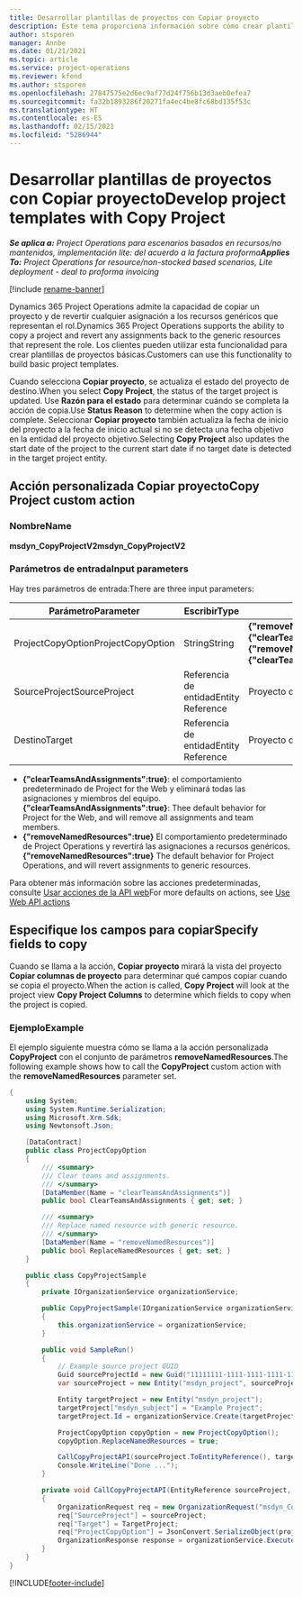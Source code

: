 ```yaml
---
title: Desarrollar plantillas de proyectos con Copiar proyecto
description: Este tema proporciona información sobre cómo crear plantillas de proyecto mediante la acción personalizada Copiar proyecto.
author: stsporen
manager: Annbe
ms.date: 01/21/2021
ms.topic: article
ms.service: project-operations
ms.reviewer: kfend
ms.author: stsporen
ms.openlocfilehash: 27847575e2d6ec9af77d24f756b13d3aeb0efea7
ms.sourcegitcommit: fa32b1893286f20271fa4ec4be8fc68bd135f53c
ms.translationtype: HT
ms.contentlocale: es-ES
ms.lasthandoff: 02/15/2021
ms.locfileid: "5286944"
---
```

# <a name="develop-project-templates-with-copy-project"></a><span data-ttu-id="fc919-103">Desarrollar plantillas de proyectos con Copiar proyecto</span><span class="sxs-lookup"><span data-stu-id="fc919-103">Develop project templates with Copy Project</span></span>

<span data-ttu-id="fc919-104">_**Se aplica a:** Project Operations para escenarios basados en recursos/no mantenidos, implementación lite: del acuerdo a la factura proforma_</span><span class="sxs-lookup"><span data-stu-id="fc919-104">_**Applies To:** Project Operations for resource/non-stocked based scenarios, Lite deployment - deal to proforma invoicing_</span></span>

[!include [rename-banner](~/includes/cc-data-platform-banner.md)]

<span data-ttu-id="fc919-105">Dynamics 365 Project Operations admite la capacidad de copiar un proyecto y de revertir cualquier asignación a los recursos genéricos que representan el rol.</span><span class="sxs-lookup"><span data-stu-id="fc919-105">Dynamics 365 Project Operations supports the ability to copy a project and revert any assignments back to the generic resources that represent the role.</span></span> <span data-ttu-id="fc919-106">Los clientes pueden utilizar esta funcionalidad para crear plantillas de proyectos básicas.</span><span class="sxs-lookup"><span data-stu-id="fc919-106">Customers can use this functionality to build basic project templates.</span></span>

<span data-ttu-id="fc919-107">Cuando selecciona **Copiar proyecto**, se actualiza el estado del proyecto de destino.</span><span class="sxs-lookup"><span data-stu-id="fc919-107">When you select **Copy Project**, the status of the target project is updated.</span></span> <span data-ttu-id="fc919-108">Use **Razón para el estado** para determinar cuándo se completa la acción de copia.</span><span class="sxs-lookup"><span data-stu-id="fc919-108">Use **Status Reason** to determine when the copy action is complete.</span></span> <span data-ttu-id="fc919-109">Seleccionar **Copiar proyecto** también actualiza la fecha de inicio del proyecto a la fecha de inicio actual si no se detecta una fecha objetivo en la entidad del proyecto objetivo.</span><span class="sxs-lookup"><span data-stu-id="fc919-109">Selecting **Copy Project** also updates the start date of the project to the current start date if no target date is detected in the target project entity.</span></span>

## <a name="copy-project-custom-action"></a><span data-ttu-id="fc919-110">Acción personalizada Copiar proyecto</span><span class="sxs-lookup"><span data-stu-id="fc919-110">Copy Project custom action</span></span> 

### <a name="name"></a><span data-ttu-id="fc919-111">Nombre</span><span class="sxs-lookup"><span data-stu-id="fc919-111">Name</span></span> 

<span data-ttu-id="fc919-112">**msdyn_CopyProjectV2**</span><span class="sxs-lookup"><span data-stu-id="fc919-112">**msdyn_CopyProjectV2**</span></span>

### <a name="input-parameters"></a><span data-ttu-id="fc919-113">Parámetros de entrada</span><span class="sxs-lookup"><span data-stu-id="fc919-113">Input parameters</span></span>
<span data-ttu-id="fc919-114">Hay tres parámetros de entrada:</span><span class="sxs-lookup"><span data-stu-id="fc919-114">There are three input parameters:</span></span>

| <span data-ttu-id="fc919-115">Parámetro</span><span class="sxs-lookup"><span data-stu-id="fc919-115">Parameter</span></span>          | <span data-ttu-id="fc919-116">Escribir</span><span class="sxs-lookup"><span data-stu-id="fc919-116">Type</span></span>   | <span data-ttu-id="fc919-117">Valores</span><span class="sxs-lookup"><span data-stu-id="fc919-117">Values</span></span>                                                   | 
|--------------------|--------|----------------------------------------------------------|
| <span data-ttu-id="fc919-118">ProjectCopyOption</span><span class="sxs-lookup"><span data-stu-id="fc919-118">ProjectCopyOption</span></span>  | <span data-ttu-id="fc919-119">String</span><span class="sxs-lookup"><span data-stu-id="fc919-119">String</span></span> | <span data-ttu-id="fc919-120">**{"removeNamedResources":true}** o **{"clearTeamsAndAssignments":true}**</span><span class="sxs-lookup"><span data-stu-id="fc919-120">**{"removeNamedResources":true}** or **{"clearTeamsAndAssignments":true}**</span></span> |
| <span data-ttu-id="fc919-121">SourceProject</span><span class="sxs-lookup"><span data-stu-id="fc919-121">SourceProject</span></span>      | <span data-ttu-id="fc919-122">Referencia de entidad</span><span class="sxs-lookup"><span data-stu-id="fc919-122">Entity Reference</span></span> | <span data-ttu-id="fc919-123">Proyecto de origen</span><span class="sxs-lookup"><span data-stu-id="fc919-123">Source Project</span></span> |
| <span data-ttu-id="fc919-124">Destino</span><span class="sxs-lookup"><span data-stu-id="fc919-124">Target</span></span>             | <span data-ttu-id="fc919-125">Referencia de entidad</span><span class="sxs-lookup"><span data-stu-id="fc919-125">Entity Reference</span></span> | <span data-ttu-id="fc919-126">Proyecto de destino</span><span class="sxs-lookup"><span data-stu-id="fc919-126">Target Project</span></span> |


- <span data-ttu-id="fc919-127">**{"clearTeamsAndAssignments":true}**: el comportamiento predeterminado de Project for the Web y eliminará todas las asignaciones y miembros del equipo.</span><span class="sxs-lookup"><span data-stu-id="fc919-127">**{"clearTeamsAndAssignments":true}**: Thee default behavior for Project for the Web, and will remove all assignments and team members.</span></span>
- <span data-ttu-id="fc919-128">**{"removeNamedResources":true}** El comportamiento predeterminado de Project Operations y revertirá las asignaciones a recursos genéricos.</span><span class="sxs-lookup"><span data-stu-id="fc919-128">**{"removeNamedResources":true}** The default behavior for Project Operations, and will revert assignments to generic resources.</span></span>

<span data-ttu-id="fc919-129">Para obtener más información sobre las acciones predeterminadas, consulte [Usar acciones de la API web](https://docs.microsoft.com/powerapps/developer/common-data-service/webapi/use-web-api-actions)</span><span class="sxs-lookup"><span data-stu-id="fc919-129">For more defaults on actions, see [Use Web API actions](https://docs.microsoft.com/powerapps/developer/common-data-service/webapi/use-web-api-actions)</span></span>

## <a name="specify-fields-to-copy"></a><span data-ttu-id="fc919-130">Especifique los campos para copiar</span><span class="sxs-lookup"><span data-stu-id="fc919-130">Specify fields to copy</span></span> 
<span data-ttu-id="fc919-131">Cuando se llama a la acción, **Copiar proyecto** mirará la vista del proyecto **Copiar columnas de proyecto** para determinar qué campos copiar cuando se copia el proyecto.</span><span class="sxs-lookup"><span data-stu-id="fc919-131">When the action is called, **Copy Project** will look at the project view **Copy Project Columns** to determine which fields to copy when the project is copied.</span></span>


### <a name="example"></a><span data-ttu-id="fc919-132">Ejemplo</span><span class="sxs-lookup"><span data-stu-id="fc919-132">Example</span></span>
<span data-ttu-id="fc919-133">El ejemplo siguiente muestra cómo se llama a la acción personalizada **CopyProject** con el conjunto de parámetros **removeNamedResources**.</span><span class="sxs-lookup"><span data-stu-id="fc919-133">The following example shows how to call the **CopyProject** custom action with the **removeNamedResources** parameter set.</span></span>
```C#
{
    using System;
    using System.Runtime.Serialization;
    using Microsoft.Xrm.Sdk;
    using Newtonsoft.Json;

    [DataContract]
    public class ProjectCopyOption
    {
        /// <summary>
        /// Clear teams and assignments.
        /// </summary>
        [DataMember(Name = "clearTeamsAndAssignments")]
        public bool ClearTeamsAndAssignments { get; set; }

        /// <summary>
        /// Replace named resource with generic resource.
        /// </summary>
        [DataMember(Name = "removeNamedResources")]
        public bool ReplaceNamedResources { get; set; }
    }

    public class CopyProjectSample
    {
        private IOrganizationService organizationService;

        public CopyProjectSample(IOrganizationService organizationService)
        {
            this.organizationService = organizationService;
        }

        public void SampleRun()
        {
            // Example source project GUID
            Guid sourceProjectId = new Guid("11111111-1111-1111-1111-111111111111");
            var sourceProject = new Entity("msdyn_project", sourceProjectId);

            Entity targetProject = new Entity("msdyn_project");
            targetProject["msdyn_subject"] = "Example Project";
            targetProject.Id = organizationService.Create(targetProject);

            ProjectCopyOption copyOption = new ProjectCopyOption();
            copyOption.ReplaceNamedResources = true;

            CallCopyProjectAPI(sourceProject.ToEntityReference(), targetProject.ToEntityReference(), copyOption);
            Console.WriteLine("Done ...");
        }

        private void CallCopyProjectAPI(EntityReference sourceProject, EntityReference TargetProject, ProjectCopyOption projectCopyOption)
        {
            OrganizationRequest req = new OrganizationRequest("msdyn_CopyProjectV2");
            req["SourceProject"] = sourceProject;
            req["Target"] = TargetProject;
            req["ProjectCopyOption"] = JsonConvert.SerializeObject(projectCopyOption);
            OrganizationResponse response = organizationService.Execute(req);
        }
    }
}
```


[!INCLUDE[footer-include](../includes/footer-banner.md)]
